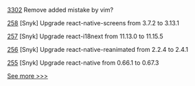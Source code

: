
[3302](https://github.com/hyperledger/fabric/pull/3302) Remove added mistake by vim?

[258](https://github.com/hyperledger/aries-mobile-agent-react-native/pull/258) [Snyk] Upgrade react-native-screens from 3.7.2 to 3.13.1

[257](https://github.com/hyperledger/aries-mobile-agent-react-native/pull/257) [Snyk] Upgrade react-i18next from 11.13.0 to 11.15.5

[256](https://github.com/hyperledger/aries-mobile-agent-react-native/pull/256) [Snyk] Upgrade react-native-reanimated from 2.2.4 to 2.4.1

[255](https://github.com/hyperledger/aries-mobile-agent-react-native/pull/255) [Snyk] Upgrade react-native from 0.66.1 to 0.67.3


[See more >>>](https://start-here.hyperledger.org/pull-requests)
